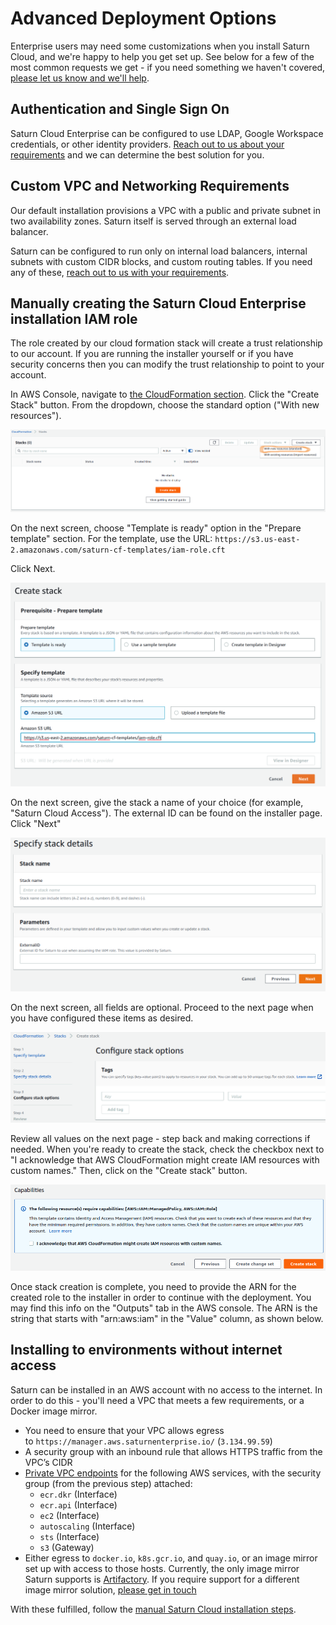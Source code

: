 # Advanced Deployment Options

Enterprise users may need some customizations when you install Saturn Cloud, and we're happy to help you get set up. See below for a few of the most common requests we get - if you need something we haven't covered,
[please let us know and we'll help](/docs).

## Authentication and Single Sign On

Saturn Cloud Enterprise can be configured to use LDAP, Google Workspace credentials, or other identity providers. [Reach out to us about your requirements](/docs) and we can determine the best solution for you.

## Custom VPC and Networking Requirements

Our default installation provisions a VPC with a public and private subnet in two availability zones. Saturn itself is served through an external load balancer.

Saturn can be configured to run only on internal load balancers, internal subnets with custom CIDR blocks, and custom routing tables. If you need any of these, [reach out to us with your requirements](/docs).

<span id="create-role"></span>

## Manually creating the Saturn Cloud Enterprise installation IAM role

The role created by our cloud formation stack will create a trust relationship to our account. If you are running the installer yourself or if you have security concerns then you can modify the trust relationship to point to your account.

In AWS Console, navigate to <a href="https://console.aws.amazon.com/cloudformation" target='_blank' rel='noopener'>the CloudFormation section</a>. Click the "Create Stack" button. From the dropdown, choose the standard option ("With new resources").

<img src="/images/docs/cf-stack.png" alt="Screenshot of AWS Console showing CloudFormation panel, with Create Stack button centered" class="doc-image">

On the next screen, choose "Template is ready" option in the "Prepare template" section. For the template, use the URL: `https://s3.us-east-2.amazonaws.com/saturn-cf-templates/iam-role.cft`

Click Next.

<img src="/images/docs/cf-stack2.png" alt="Screenshot of AWS Console showing Create Stack form" class="doc-image">

On the next screen, give the stack a name of your choice (for example, "Saturn Cloud Access"). The external ID can be found on the installer page. Click "Next"

<img src="/images/docs/cf-stack3.png" alt="Screenshot of AWS Console showing Create Stack form, with Stack Name and Parameters shown" class="doc-image">

On the next screen, all fields are optional. Proceed to the next page when you have configured these items as desired.

<img src="/images/docs/cf-stack4.png" alt="Screenshot of AWS Console showing Configure Stack Options" class="doc-image">

Review all values on the next page - step back and making corrections if needed. When you're ready to create the stack, check the checkbox next to "I acknowledge that AWS CloudFormation might create IAM resources with custom names." Then, click on the "Create stack" button.

<img src="/images/docs/cf-stack5.png" alt="Screenshot of AWS Console showing warning displayed before Create Stack can be selected" class="doc-image">

Once stack creation is complete, you need to provide the ARN for the created role to the installer in order to continue with the deployment. You may find this info on the "Outputs" tab in the AWS console. The ARN is the string that starts with "arn:aws:iam" in the "Value" column, as shown below.

## Installing to environments without internet access

Saturn can be installed in an AWS account with no access to the internet. In order to do this - you'll need a VPC that meets a few requirements, or a Docker image mirror.

-   You need to ensure that your VPC allows egress to `https://manager.aws.saturnenterprise.io/` (`3.134.99.59`)
-   A security group with an inbound rule that allows HTTPS traffic from the VPC’s CIDR
-   [Private VPC endpoints](https://docs.aws.amazon.com/vpc/latest/privatelink/vpc-endpoints.html) for the following AWS services, with the security group (from the previous step) attached:
    -   `ecr.dkr` (Interface)
    -   `ecr.api` (Interface)
    -   `ec2` (Interface)
    -   `autoscaling` (Interface)
    -   `sts` (Interface)
    -   `s3` (Gateway)
-   Either egress to `docker.io`, `k8s.gcr.io`, and `quay.io`, or an image mirror set up with access to those hosts. Currently, the only image mirror Saturn supports is [Artifactory](https://jfrog.com/artifactory/). If you require support for a different image mirror solution, [please get in touch](https://deploy-preview-345--saturn-cloud.netlify.app/docs/reporting-problems/)

With these fulfilled, follow the [manual Saturn Cloud installation steps](<docs/Enterprise/installation.md>).
